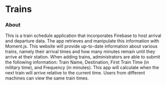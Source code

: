 # Trains
### About
 This is a train schedule application that incorporates Firebase to host arrival and departure data. The app retrieves and manipulate this information with Moment.js. This website will provide up-to-date information about various trains, namely their arrival times and how many minutes remain until they arrive at their station. When adding trains, administrators are able to submit the following information: Train Name, Destination, First Train Time (in military time), and Frequency (in minutes). This app will calculate when the next train will arrive relative to the current time. Users from different machines can view the same train times.